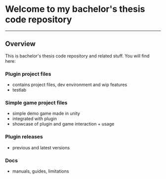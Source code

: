 # Welcome to my bachelor's thesis code repository
---
## Overview

This is bachelor's thesis code repository and related stuff. You will find here:

### Plugin project files
- contains project files, dev environment and wip features
- testlab  
### Simple game project files
- simple demo game made in unity
- integrated with plugin
- showcase of plugin and game interaction + usage
### Plugin releases
- previous and latest versions
### Docs
- manuals, guides, limitations
